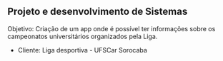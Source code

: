 ## Projeto e desenvolvimento de Sistemas

Objetivo: Criação de um app onde é possível ter informações sobre os campeonatos universitários organizados pela Liga.

- Cliente: Liga desportiva - UFSCar Sorocaba
